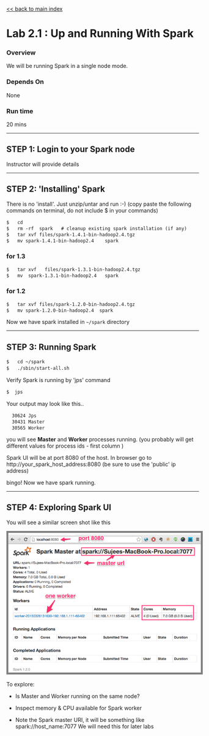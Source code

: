 [<< back to main index](../README.md) 

Lab 2.1 : Up and Running With Spark
===================================

### Overview
We will be running Spark in a single node mode.

### Depends On 
None

### Run time
20 mins


--------------------------------
STEP 1: Login to your Spark node
--------------------------------
Instructor will provide details



--------------------------
STEP 2: 'Installing' Spark
--------------------------
There is no 'install'.  Just unzip/untar and run :-)
(copy paste the following commands on terminal,  do not include $ in your commands)

    $   cd
    $   rm -rf  spark   # cleanup existing spark installation (if any)
    $   tar xvf files/spark-1.4.1-bin-hadoop2.4.tgz
    $   mv spark-1.4.1-bin-hadoop2.4    spark

### for 1.3
    $   tar xvf   files/spark-1.3.1-bin-hadoop2.4.tgz
    $   mv  spark-1.3.1-bin-hadoop2.4   spark

### for 1.2
    $   tar xvf files/spark-1.2.0-bin-hadoop2.4.tgz
    $   mv spark-1.2.0-bin-hadoop2.4  spark

Now we have spark installed in  `~/spark`  directory


---------------------
STEP 3: Running Spark
---------------------

```bash
$   cd ~/spark
$   ./sbin/start-all.sh
```

Verify Spark is running by 'jps' command
```bash
$  jps
```

Your output may look like this..
```console
  30624 Jps
  30431 Master
  30565 Worker
```
you will see **Master** and **Worker**  processes running.
(you probably will get different values for process ids - first column )

Spark UI will be at port 8080 of the host.
In browser go to
  http://your_spark_host_address:8080
(be sure to use the 'public' ip address)

bingo!  Now we have spark running.


--------------------------
STEP 4: Exploring Spark UI
--------------------------
You will see a similar screen shot like this

<img src="../images/1a.png" style="border: 5px solid grey ; max-width:100%;" /> 

To explore:
* Is Master and Worker running on the same node?

* Inspect memory & CPU available for Spark worker

* Note the Spark master URI, it will be something like
      spark://host_name:7077
    We will need this for later labs